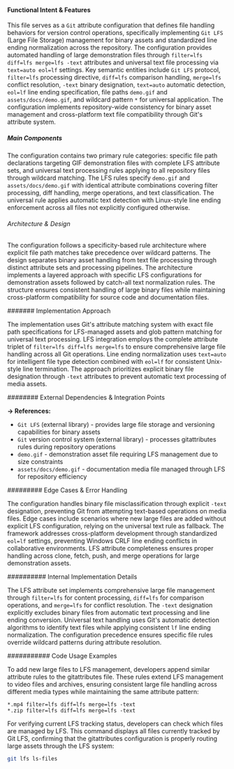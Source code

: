 <!-- CACHE_METADATA_START -->
<!-- Source File: {PROJECT_ROOT}/.knowledge/git-clones/cline/.gitattributes -->
<!-- Cached On: 2025-07-09T04:48:10.569266 -->
<!-- Source Modified: 2025-06-27T12:14:47.909889 -->
<!-- Cache Version: 1.0 -->
<!-- CACHE_METADATA_END -->

#### Functional Intent & Features

This file serves as a `Git` attribute configuration that defines file handling behaviors for version control operations, specifically implementing `Git LFS` (Large File Storage) management for binary assets and standardized line ending normalization across the repository. The configuration provides automated handling of large demonstration files through `filter=lfs diff=lfs merge=lfs -text` attributes and universal text file processing via `text=auto eol=lf` settings. Key semantic entities include `Git LFS` protocol, `filter=lfs` processing directive, `diff=lfs` comparison handling, `merge=lfs` conflict resolution, `-text` binary designation, `text=auto` automatic detection, `eol=lf` line ending specification, file paths `demo.gif` and `assets/docs/demo.gif`, and wildcard pattern `*` for universal application. The configuration implements repository-wide consistency for binary asset management and cross-platform text file compatibility through Git's attribute system.

##### Main Components

The configuration contains two primary rule categories: specific file path declarations targeting GIF demonstration files with complete LFS attribute sets, and universal text processing rules applying to all repository files through wildcard matching. The LFS rules specify `demo.gif` and `assets/docs/demo.gif` with identical attribute combinations covering filter processing, diff handling, merge operations, and text classification. The universal rule applies automatic text detection with Linux-style line ending enforcement across all files not explicitly configured otherwise.

###### Architecture & Design

The configuration follows a specificity-based rule architecture where explicit file path matches take precedence over wildcard patterns. The design separates binary asset handling from text file processing through distinct attribute sets and processing pipelines. The architecture implements a layered approach with specific LFS configurations for demonstration assets followed by catch-all text normalization rules. The structure ensures consistent handling of large binary files while maintaining cross-platform compatibility for source code and documentation files.

####### Implementation Approach

The implementation uses Git's attribute matching system with exact file path specifications for LFS-managed assets and glob pattern matching for universal text processing. LFS integration employs the complete attribute triplet of `filter=lfs diff=lfs merge=lfs` to ensure comprehensive large file handling across all Git operations. Line ending normalization uses `text=auto` for intelligent file type detection combined with `eol=lf` for consistent Unix-style line termination. The approach prioritizes explicit binary file designation through `-text` attributes to prevent automatic text processing of media assets.

######## External Dependencies & Integration Points

**→ References:**
- `Git LFS` (external library) - provides large file storage and versioning capabilities for binary assets
- `Git` version control system (external library) - processes gitattributes rules during repository operations
- `demo.gif` - demonstration asset file requiring LFS management due to size constraints
- `assets/docs/demo.gif` - documentation media file managed through LFS for repository efficiency

######### Edge Cases & Error Handling

The configuration handles binary file misclassification through explicit `-text` designation, preventing Git from attempting text-based operations on media files. Edge cases include scenarios where new large files are added without explicit LFS configuration, relying on the universal text rule as fallback. The framework addresses cross-platform development through standardized `eol=lf` settings, preventing Windows CRLF line ending conflicts in collaborative environments. LFS attribute completeness ensures proper handling across clone, fetch, push, and merge operations for large demonstration assets.

########## Internal Implementation Details

The LFS attribute set implements comprehensive large file management through `filter=lfs` for content processing, `diff=lfs` for comparison operations, and `merge=lfs` for conflict resolution. The `-text` designation explicitly excludes binary files from automatic text processing and line ending conversion. Universal text handling uses Git's automatic detection algorithms to identify text files while applying consistent `lf` line ending normalization. The configuration precedence ensures specific file rules override wildcard patterns during attribute resolution.

########### Code Usage Examples

To add new large files to LFS management, developers append similar attribute rules to the gitattributes file. These rules extend LFS management to video files and archives, ensuring consistent large file handling across different media types while maintaining the same attribute pattern:

```gitattributes
*.mp4 filter=lfs diff=lfs merge=lfs -text
*.zip filter=lfs diff=lfs merge=lfs -text
```

For verifying current LFS tracking status, developers can check which files are managed by LFS. This command displays all files currently tracked by Git LFS, confirming that the gitattributes configuration is properly routing large assets through the LFS system:

```bash
git lfs ls-files
```